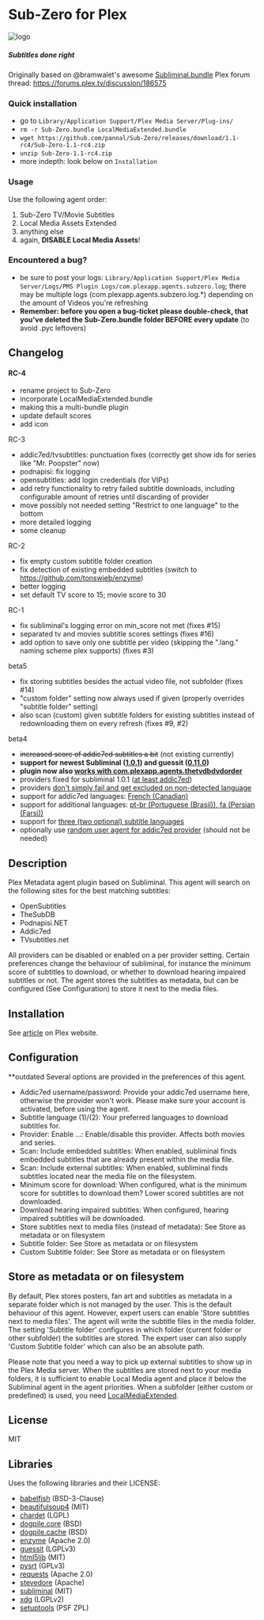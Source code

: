Sub-Zero for Plex
=================

![logo](https://raw.githubusercontent.com/pannal/Sub-Zero/master/Sub-Zero.bundle/Contents/Resources/subzero.gif)

##### Subtitles done right
Originally based on @bramwalet's awesome [Subliminal.bundle](https://github.com/bramwalet/Subliminal.bundle)
Plex forum thread: https://forums.plex.tv/discussion/186575

### Quick installation
* go to ```Library/Application Support/Plex Media Server/Plug-ins/```
* ```rm -r Sub-Zero.bundle LocalMediaExtended.bundle```
* ```wget https://github.com/pannal/Sub-Zero/releases/download/1.1-rc4/Sub-Zero-1.1-rc4.zip```
* ```unzip Sub-Zero-1.1-rc4.zip```
* more indepth: look below on ```Installation```

### Usage
Use the following agent order:

1. Sub-Zero TV/Movie Subtitles
2. Local Media Assets Extended
3. anything else
4. again, **DISABLE Local Media Assets**!

### Encountered a bug?
* be sure to post your logs: ```Library/Application Support/Plex Media Server/Logs/PMS Plugin Logs/com.plexapp.agents.subzero.log```; there may be multiple logs (com.plexapp.agents.subzero.log.*) depending on the amount of Videos you're refreshing
* **Remember: before you open a bug-ticket please double-check, that you've deleted the Sub-Zero.bundle folder BEFORE every update** (to avoid .pyc leftovers)

## Changelog
#### RC-4
- rename project to Sub-Zero
- incorporate LocalMediaExtended.bundle
- making this a multi-bundle plugin
- update default scores
- add icon

RC-3
- addic7ed/tvsubtitles: punctuation fixes (correctly get show ids for series like "Mr. Poopster" now)
- podnapisi: fix logging
- opensubtitles: add login credentials (for VIPs)
- add retry functionality to retry failed subtitle downloads, including configurable amount of retries until discarding of provider
- move possibly not needed setting "Restrict to one language" to the bottom
- more detailed logging
- some cleanup

RC-2
- fix empty custom subtitle folder creation
- fix detection of existing embedded subtitles (switch to https://github.com/tonswieb/enzyme)
- better logging
- set default TV score to 15; movie score to 30

RC-1
- fix subliminal's logging error on min_score not met (fixes #15)
- separated tv and movies subtitle scores settings (fixes #16)
- add option to save only one subtitle per video (skipping the ".lang." naming scheme plex supports) (fixes #3)

beta5
- fix storing subtitles besides the actual video file, not subfolder (fixes #14)
- "custom folder" setting now always used if given (properly overrides "subtitle folder" setting)
- also scan (custom) given subtitle folders for existing subtitles instead of redownloading them on every refresh (fixes #9, #2)

beta4
- ~~increased score of addic7ed subtitles a bit~~ (not existing currently)
- **support for newest Subliminal ([1.0.1](27a6e51cd36ffb2910cd9a7add6d797a2c6469b7)) and guessit ([0.11.0](2814f57e8999dcc31575619f076c0c1a63ce78f2))**
- **plugin now also [works with com.plexapp.agents.thetvdbdvdorder](924470d2c0db3a71529278bce4b7247eaf2f85b8)**
- providers fixed for subliminal 1.0.1 ([at least addic7ed](131504e7eed8b3400c457fbe49beea3b115bc916))
- providers [don't simply fail and get excluded on non-detected language](1a779020792e0201ad689eefbf5a126155e89c97)
- support for addic7ed languages: [French (Canadian)](b11a051c233fd72033f0c3b5a8c1965260e7e19f)
- support for additional languages: [pt-br (Portuguese (Brasil)), fa (Persian (Farsi))](131504e7eed8b3400c457fbe49beea3b115bc916)
- support for [three (two optional) subtitle languages](e543c927cf49c264eaece36640c99d67a99c7da2)
- optionally use [random user agent for addic7ed provider](83ace14faf75fbd75313f0ceda9b78161895fbcf) (should not be needed)

Description
------------

Plex Metadata agent plugin based on Subliminal. This agent will search on the following sites for the best matching subtitles:
- OpenSubtitles
- TheSubDB
- Podnapisi.NET
- Addic7ed
- TVsubtitles.net

All providers can be disabled or enabled on a per provider setting. Certain preferences change the behaviour of subliminal, for instance the minimum score of subtitles to download, or whether to download hearing impaired subtitles or not. The agent stores the subtitles as metadata, but can be configured (See Configuration) to store it next to the media files. 

Installation
------------
See [article](https://support.plex.tv/hc/en-us/articles/201187656-How-do-I-manually-install-a-channel-) on Plex website. 

Configuration 
-------------
**outdated
Several options are provided in the preferences of this agent. 
* Addic7ed username/password: Provide your addic7ed username here, otherwise the provider won't work. Please make sure your account is activated, before using the agent.
* Subtitle language (1)/(2): Your preferred languages to download subtitles for. 
* Provider: Enable ...: Enable/disable this provider. Affects both movies and series. 
* Scan: Include embedded subtitles: When enabled, subliminal finds embedded subtitles that are already present within the media file. 
* Scan: Include external subtitles: When enabled, subliminal finds subtitles located near the media file on the filesystem.
* Minimum score for download: When configured, what is the minimum score for subtitles to download them? Lower scored subtitles are not downloaded.
* Download hearing impaired subtitles: When configured, hearing impaired subtitles will be downloaded. 
* Store subtitles next to media files (instead of metadata): See Store as metadata or on filesystem
* Subtitle folder: See Store as metadata or on filesystem
* Custom Subtitle folder: See Store as metadata or on filesystem 

Store as metadata or on filesystem
----------------------------------
By default, Plex stores posters, fan art and subtitles as metadata in a separate folder which is not managed by the user. This is the default behaviour of this agent. However, expert users can enable 'Store subtitles next to media files'. The agent will write the subtitle files in the media folder. The setting 'Subtitle folder' configures in which folder (current folder or other subfolder) the subtitles are stored. The expert user can also supply 'Custom Subtitle folder' which can also be an absolute path.

Please note that you need a way to pick up external subtitles to show up in the Plex Media server. When the subtitles are stored next to your media folders, it is sufficient to enable Local Media agent and place it below the Subliminal agent in the agent priorities. When a subfolder (either custom or predefined) is used, you need [LocalMediaExtended](https://github.com/pannal/LocalMediaExtended.bundle).

License
-------
MIT

Libraries
---------
Uses the following libraries and their LICENSE:
- [babelfish](https://pypi.python.org/pypi/babelfish/) (BSD-3-Clause)
- [beautifulsoup4](https://pypi.python.org/pypi/beautifulsoup4/) (MIT)
- [chardet](https://pypi.python.org/pypi/chardet/) (LGPL)
- [dogpile.core](https://pypi.python.org/pypi/dogpile.core/) (BSD)
- [dogpile.cache](https://pypi.python.org/pypi/dogpile.cache/) (BSD)
- [enzyme](https://pypi.python.org/pypi/enzyme/) (Apache 2.0)
- [guessit](https://pypi.python.org/pypi/guessit/) (LGPLv3)
- [html5lib](https://pypi.python.org/pypi/html5lib/) (MIT)
- [pysrt](https://pypi.python.org/pypi/pysrt/) (GPLv3)
- [requests](https://pypi.python.org/pypi/requests/) (Apache 2.0)
- [stevedore](https://pypi.python.org/pypi/stevedore/) (Apache)
- [subliminal](https://pypi.python.org/pypi/subliminal/) (MIT)
- [xdg](https://pypi.python.org/pypi/pyxdg/) (LGPLv2)
- [setuptools](https://pypi.python.org/pypi/setuptools/) (PSF ZPL)

